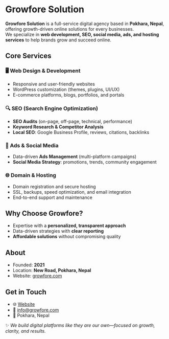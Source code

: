 #  Growfore Solution

**Growfore Solution** is a full-service digital agency based in **Pokhara, Nepal**, offering growth-driven online solutions for every businesses.  
We specialize in **web development, SEO, social media, ads, and hosting services** to help brands grow and succeed online.


##  Core Services

### 🖥️ Web Design & Development
- Responsive and user-friendly websites  
- WordPress customization (themes, plugins, UI/UX)  
- E-commerce platforms, blogs, portfolios, and portals  

### 🔍 SEO (Search Engine Optimization)
- **SEO Audits** (on-page, off-page, technical, performance)  
- **Keyword Research & Competitor Analysis**  
- **Local SEO**: Google Business Profile, reviews, citations, backlinks  

### 📢 Ads & Social Media
- Data-driven **Ads Management** (multi-platform campaigns)  
- **Social Media Strategy**: promotions, trends, community engagement  

### 🌐 Domain & Hosting
- Domain registration and secure hosting  
- SSL, backups, speed optimization, and email integration  
- End-to-end support and maintenance  


##  Why Choose Growfore?
- Expertise with a **personalized, transparent approach**  
- Data-driven strategies with **clear reporting**  
- **Affordable solutions** without compromising quality  


##  About
- Founded: **2021**  
- Location: **New Road, Pokhara, Nepal**  
- Website: [growfore.com](https://growfore.com)  


##  Get in Touch
- 🌐 [Website](https://growfore.com)  
- 📧 info@growfore.com  
- 📍 Pokhara, Nepal  

✨ *We build digital platforms like they are our own—focused on growth, clarity, and results.*  

